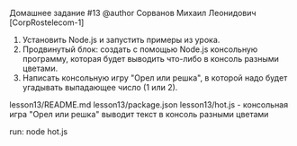 
 Домашнее задание #13
 @author  Сорванов Михаил Леонидович [CorpRostelecom-1]
 
1. Установить Node.js и запустить примеры из урока.
2. Продвинутый блок: создать с помощью Node.js консольную программу, которая будет выводить что-либо в консоль разными цветами.
3. Написать консольную игру "Орел или решка", в которой надо будет угадывать выпадающее число (1 или 2).

lesson13/README.md
lesson13/package.json
lesson13/hot.js  - консольная игра "Орел или решка" выводит текст в консоль разными цветами

run: node hot.js
